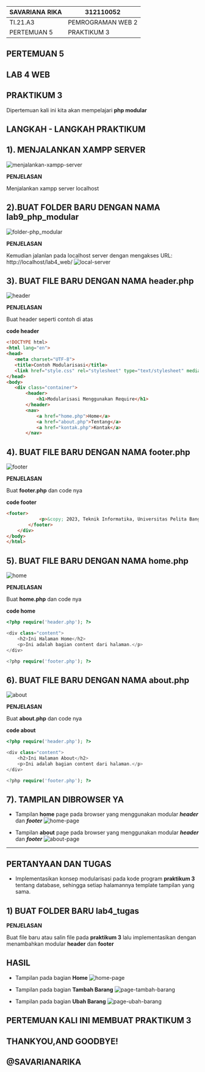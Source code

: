 | SAVARIANA RIKA        | 312110052         |
|----------------------|--------------------|
|  TI.21.A3          |  PEMROGRAMAN WEB 2  |
|  PERTEMUAN  5      | PRAKTIKUM 3        |

## PERTEMUAN 5

## LAB 4 WEB

## PRAKTIKUM 3

Dipertemuan kali ini kita akan mempelajari **php modular** 

## LANGKAH - LANGKAH PRAKTIKUM

## 1). MENJALANKAN XAMPP SERVER
![menjalankan-xampp-server](img/xampp-server.png)

**PENJELASAN**

Menjalankan xampp server localhost

## 2).BUAT FOLDER BARU DENGAN NAMA **lab9_php_modular** 
![folder-php_modular](img/folder-php-modular.png)

**PENJELASAN**

Kemudian jalanlan pada localhost server dengan mengakses URL: http://localhost/lab4_web/
![local-server](img/local-server.png)

## 3). BUAT FILE BARU DENGAN NAMA **header.php**
![header](img/header.png)

**PENJELASAN**

Buat header seperti contoh di atas
 
 **code header**
 ```html
<!DOCTYPE html>
<html lang="en">
<head>
    <meta charset="UTF-8">
    <title>Contoh Modularisasi</title>
    <link href="style.css" rel="stylesheet" type="text/stylesheet" media="screen" />
</head>
<body>
    <div class="container">
        <header>
            <h1>Modularisasi Menggunakan Require</h1>
        </header>
        <nav>
            <a href="home.php">Home</a>
            <a href="about.php">Tentang</a>
            <a href="kontak.php">Kontak</a>
        </nav>
 ```

## 4). BUAT FILE BARU DENGAN NAMA **footer.php**
![footer](img/footer.png)

**PENJELASAN**

Buat **footer.php** dan code nya

**code footer**
```html
<footer>
            <p>&copy; 2023, Teknik Informatika, Universitas Pelita Bangsa</p>
        </footer>
    </div>
</body>
</html>
```

## 5). BUAT FILE BARU DENGAN NAMA **home.php**
![home](img/home.png)

**PENJELASAN**

Buat **home.php** dan code nya

**code home**
```php
<?php require('header.php'); ?>

<div class="content">
    <h2>Ini Halaman Home</h2>
    <p>Ini adalah bagian content dari halaman.</p>
</div>

<?php require('footer.php'); ?>
```

## 6). BUAT FILE BARU DENGAN NAMA **about.php**
![about](img/about.png)

**PENJELASAN**

Buat **about.php** dan code nya

**code about**
```php
<?php require('header.php'); ?>

<div class="content">
    <h2>Ini Halaman About</h2>
    <p>Ini adalah bagian content dari halaman.</p>
</div>

<?php require('footer.php'); ?>
```

## 7). TAMPILAN DIBROWSER YA

* Tampilan **home** page pada browser yang menggunakan modular ***header*** dan ***footer***
![home-page](img/tampilan-home.png)

* Tampilan **about** page pada browser yang menggunakan modular ***header*** dan ***footer***
![about-page](img/tampilan-about.png)

--------------------------------------------------------------------------------

## PERTANYAAN DAN TUGAS

* Implementasikan konsep modularisasi pada kode program **praktikum 3** tentang database, sehingga setiap halamannya template tampilan yang sama.

## 1) BUAT FOLDER BARU **lab4_tugas**

**PENJELASAN**

Buat file baru atau salin file pada **praktikum 3** lalu implementasikan dengan menambahkan modular **header** dan **footer**

## HASIL

* Tampilan pada bagian **Home** 
![home-page](img/page-home.png)


* Tampilan pada bagian **Tambah Barang**
![page-tambah-barang](img/page-tambah-barang.png)


* Tampilan pada bagian **Ubah Barang**
![page-ubah-barang](img/page-ubah-barang.png)


## PERTEMUAN KALI INI MEMBUAT PRAKTIKUM 3 

## THANKYOU,AND GOODBYE!

## @SAVARIANARIKA
